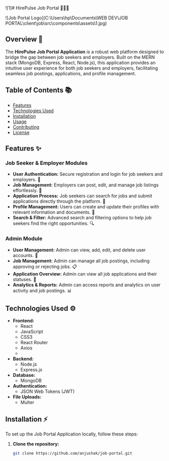 ![1]# HirePulse Job Portal  🧑‍💼💼

![Job Portal Logo](C:\Users\hp\Documents\WEB DEV\JOB PORTAL\client\job\src\components\assets\1.jpg) <!-- Add your logo image link here -->

## Overview 🌟
The **HirePulse Job Portal Application** is a robust web platform designed to bridge the gap between job seekers and employers. Built on the MERN stack (MongoDB, Express, React, Node.js), this application provides an intuitive user experience for both job seekers and employers, facilitating seamless job postings, applications, and profile management.

## Table of Contents 📚
- [Features](#features)
- [Technologies Used](#technologies-used)
- [Installation](#installation)
- [Usage](#usage)
- [Contributing](#contributing)
- [License](#license)

## Features ✨
### Job Seeker & Employer Modules
- **User Authentication:** Secure registration and login for job seekers and employers. 🔐
- **Job Management:** Employers can post, edit, and manage job listings effortlessly. 📝
- **Application Process:** Job seekers can search for jobs and submit applications directly through the platform. 📄
- **Profile Management:** Users can create and update their profiles with relevant information and documents. 👤
- **Search & Filter:** Advanced search and filtering options to help job seekers find the right opportunities. 🔍

 ### Admin Module
- **User Management:** Admin can view, add, edit, and delete user accounts. 👥
- **Job Management:** Admin can manage all job postings, including approving or rejecting jobs. 📋
- **Application Overview:** Admin can view all job applications and their statuses. 📂
- **Analytics & Reports:** Admin can access reports and analytics on user activity and job postings. 📊

## Technologies Used ⚙️
- **Frontend:** 
  - React
  - JavaScript
  - CSS3
  - React Router
  - Axios
  - 
- **Backend:** 
  - Node.js
  - Express.js
- **Database:** 
  - MongoDB
- **Authentication:** 
  - JSON Web Tokens (JWT)
- **File Uploads:** 
  - Multer

## Installation ⚡
To set up the Job Portal Application locally, follow these steps:

1. **Clone the repository:**
   ```bash
   git clone https://github.com/anjushak/job-portal.git
